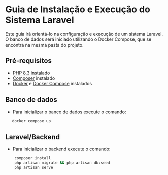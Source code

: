 # Guia de Instalação e Execução do Sistema Laravel

Este guia irá orientá-lo na configuração e execução de um sistema Laravel. O banco de dados será iniciado utilizando o Docker Compose, que se encontra na mesma pasta do projeto.

## Pré-requisitos

-   [PHP 8.3](https://www.php.net/downloads.php) instalado
-   [Composer](https://getcomposer.org/download/) instalado
-   [Docker](https://docs.docker.com/get-docker/) e [Docker Compose](https://docs.docker.com/compose/install/) instalados

## Banco de dados

-   Para inicializar o banco de dados execute o comando:

```bash
   docker compose up
```

## Laravel/Backend

-   Para inicializar o backend execute o comando:

```bash
    composer install
    php artisan migrate && php artisan db:seed
    php artisan serve
```
